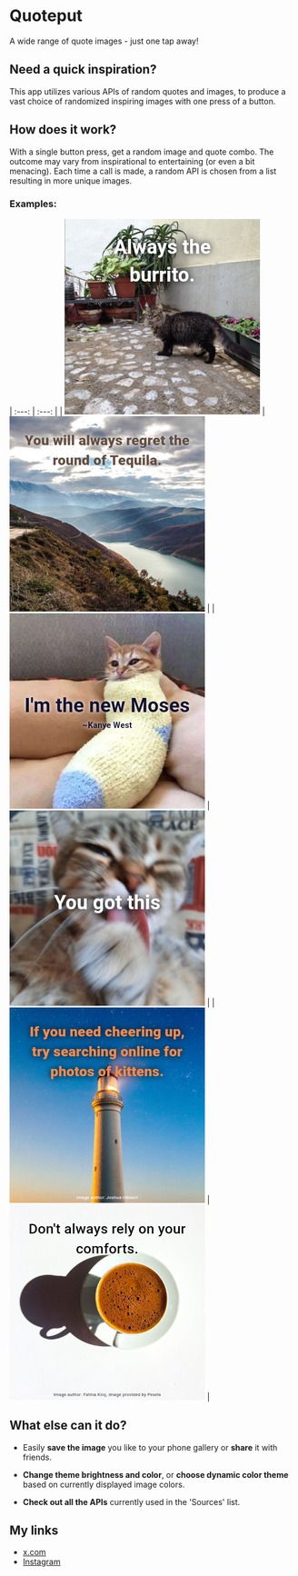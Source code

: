 # Quoteput

A wide range of quote images - just one tap away!

## Need a quick inspiration?

This app utilizes various APIs of random quotes and images, to produce a vast choice of randomized inspiring images with one press of a button.

## How does it work?

With a single button press, get a random image and quote combo.
The outcome may vary from inspirational to entertaining (or even a bit menacing).
Each time a call is made, a random API is chosen from a list resulting in more unique images.

### Examples:
| :---: | :---: |
| ![](https://github.com/marek-musial/random_quote_app/blob/dev-/README_assets/Quoteput_example_png_1.png 'Example-image-1') | ![](https://github.com/marek-musial/random_quote_app/blob/dev-/README_assets/Quoteput_example_png_2.png 'Example-image-2') |
| ![](https://github.com/marek-musial/random_quote_app/blob/dev-/README_assets/Quoteput_example_png_3.png 'Example-image-3') | ![](https://github.com/marek-musial/random_quote_app/blob/dev-/README_assets/Quoteput_example_png_4.png 'Example-image-4') |
| ![](https://github.com/marek-musial/random_quote_app/blob/dev-/README_assets/Quoteput_example_png_5.png 'Example-image-5') | ![](https://github.com/marek-musial/random_quote_app/blob/dev-/README_assets/Quoteput_example_png_6.png 'Example-image-6') |

## What else can it do?

- Easily **save the image** you like to your phone gallery or **share** it with friends.

- **Change theme brightness and color**, or **choose dynamic color theme** based on currently displayed image colors.

- **Check out all the APIs** currently used in the 'Sources' list.

## My links

- [x.com](https://x.com/MarekMusialDev)
- [Instagram](https://www.instagram.com/marek.musial.dev/)
